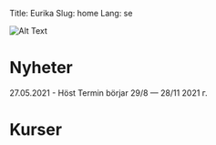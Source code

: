 Title: Eurika
Slug: home
Lang: se

![Alt Text]({static}/images/kids.png)

# Nyheter
27.05.2021 - Höst Termin börjar 29/8 — 28/11 2021 г.

# Kurser
